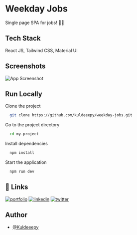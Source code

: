 
# Weekday Jobs

Single page SPA for jobs! 🧑‍💻


## Tech Stack

React JS, Tailwind CSS, Material UI


## Screenshots

![App Screenshot](https://snipboard.io/no7SLx.jpg)


## Run Locally

Clone the project

```bash
  git clone https://github.com/kuldeeepy/weekday-jobs.git
```

Go to the project directory

```bash
  cd my-project
```

Install dependencies

```bash
  npm install
```

Start the application

```bash
  npm run dev
```


## 🔗 Links
[![portfolio](https://img.shields.io/badge/my_portfolio-000?style=for-the-badge&logo=ko-fi&logoColor=white)](https://github.com/kuldeeepy)
[![linkedin](https://img.shields.io/badge/linkedin-0A66C2?style=for-the-badge&logo=linkedin&logoColor=white)](https://www.linkedin.com/in/kuldeeep-yadav/)
[![twitter](https://img.shields.io/badge/twitter-1DA1F2?style=for-the-badge&logo=twitter&logoColor=white)](https://twitter.com/iamKuldeepY)


## Author

- [@Kuldeeepy](https://github.com/kuldeeepy)

